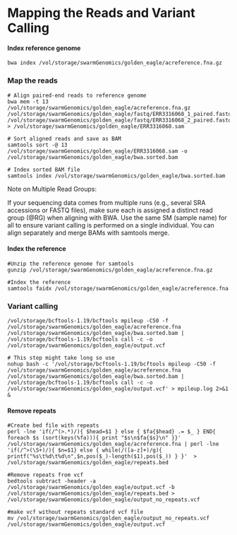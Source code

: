 # Mapping the Reads and Variant Calling

#### Index reference genome
```
bwa index /vol/storage/swarmGenomics/golden_eagle/acreference.fna.gz
```

### Map the reads 
```
# Align paired-end reads to reference genome
bwa mem -t 13 /vol/storage/swarmGenomics/golden_eagle/acreference.fna.gz /vol/storage/swarmGenomics/golden_eagle/fastq/ERR3316068_1_paired.fastq.gz /vol/storage/swarmGenomics/golden_eagle/fastq/ERR3316068_2_paired.fastq.gz > /vol/storage/swarmGenomics/golden_eagle/ERR3316068.sam

# Sort aligned reads and save as BAM
samtools sort -@ 13 /vol/storage/swarmGenomics/golden_eagle/ERR3316068.sam -o /vol/storage/swarmGenomics/golden_eagle/bwa.sorted.bam

# Index sorted BAM file
samtools index /vol/storage/swarmGenomics/golden_eagle/bwa.sorted.bam
```
Note on Multiple Read Groups:

If your sequencing data comes from multiple runs (e.g., several SRA accessions or FASTQ files), make sure each is assigned a distinct read group (@RG) when aligning with BWA. Use the same SM (sample name) for all to ensure variant calling is performed on a single individual. You can align separately and merge BAMs with samtools merge.
#### Index the reference
```
#Unzip the reference genome for samtools
gunzip /vol/storage/swarmGenomics/golden_eagle/acreference.fna.gz

#Index the reference
samtools faidx /vol/storage/swarmGenomics/golden_eagle/acreference.fna
```
### Variant calling
```
/vol/storage/bcftools-1.19/bcftools mpileup -C50 -f /vol/storage/swarmGenomics/golden_eagle/acreference.fna  /vol/storage/swarmGenomics/golden_eagle/bwa.sorted.bam | /vol/storage/bcftools-1.19/bcftools call -c -o /vol/storage/swarmGenomics/golden_eagle/output.vcf

# This step might take long so use
nohup bash -c '/vol/storage/bcftools-1.19/bcftools mpileup -C50 -f /vol/storage/swarmGenomics/golden_eagle/acreference.fna  /vol/storage/swarmGenomics/golden_eagle/bwa.sorted.bam | /vol/storage/bcftools-1.19/bcftools call -c -o /vol/storage/swarmGenomics/golden_eagle/output.vcf' > mpileup.log 2>&1 &
```

#### Remove repeats
```
#Create bed file with repeats
perl -lne 'if(/^(>.*)/){ $head=$1 } else { $fa{$head} .= $_ } END{ foreach $s (sort(keys(%fa))){ print "$s\n$fa{$s}\n" }}'  /vol/storage/swarmGenomics/golden_eagle/acreference.fna | perl -lne 'if(/^>(\S+)/){ $n=$1} else { while(/([a-z]+)/g){ printf("%s\t%d\t%d\n",$n,pos($_)-length($1),pos($_)) } }'  > /vol/storage/swarmGenomics/golden_eagle/repeats.bed

#Remove repeats from vcf
bedtools subtract -header -a /vol/storage/swarmGenomics/golden_eagle/output.vcf -b /vol/storage/swarmGenomics/golden_eagle/repeats.bed > /vol/storage/swarmGenomics/golden_eagle/output_no_repeats.vcf

#make vcf without repeats standard vcf file
mv /vol/storage/swarmGenomics/golden_eagle/output_no_repeats.vcf /vol/storage/swarmGenomics/golden_eagle/output.vcf
```
